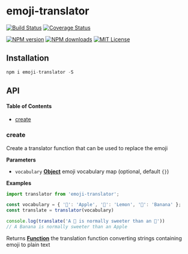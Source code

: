 # emoji-translator

[![Build Status][circleci-image]][circleci-url]
[![Coverage Status][coverage-image]][coverage-url]

[![NPM version][npm-version-image]][npm-url]
[![NPM downloads][npm-downloads-image]][npm-url]
[![MIT License][license-image]][license-url]

## Installation

```js
npm i emoji-translator -S
```

[circleci-image]: https://circleci.com/gh/dreipol/emoji-translator/tree/master.svg?style=svg&circle-token=

[circleci-url]: https://circleci.com/gh/dreipol/emoji-translator/tree/master

[license-image]: http://img.shields.io/badge/license-MIT-000000.svg?style=flat-square

[license-url]: LICENSE

[npm-version-image]: http://img.shields.io/npm/v/emoji-translator.svg?style=flat-square

[npm-downloads-image]: http://img.shields.io/npm/dm/emoji-translator.svg?style=flat-square

[npm-url]: https://npmjs.org/package/emoji-translator

[coverage-image]: https://img.shields.io/coveralls/dreipol/emoji-translator/master.svg?style=flat-square

[coverage-url]: https://coveralls.io/r/dreipol/emoji-translator/?branch=master

## API

<!-- Generated by documentation.js. Update this documentation by updating the source code. -->

#### Table of Contents

-   [create](#create)

### create

Create a translator function that can be used to replace the emoji

**Parameters**

-   `vocabulary` **[Object](https://developer.mozilla.org/docs/Web/JavaScript/Reference/Global_Objects/Object)** emoji vocabulary map (optional, default `{}`)

**Examples**

```javascript
import translator from 'emoji-translator';

const vocabulary = { '🍏': 'Apple', '🍋': 'Lemon', '🍌': 'Banana' };
const translate = translator(vocabulary)

console.log(translate('A 🍌 is normally sweeter than an 🍏'))
// A Banana is normally sweeter than an Apple
```

Returns **[Function](https://developer.mozilla.org/docs/Web/JavaScript/Reference/Statements/function)** the translation function converting strings containing emoji to plain text
